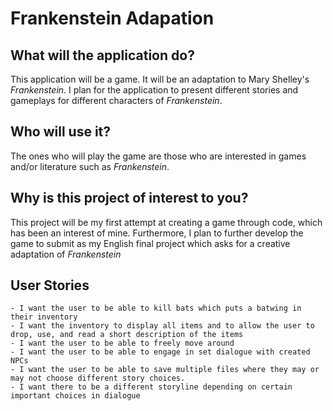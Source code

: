 # Frankenstein Adapation

## What will the application do?
This application will be a game. It will be an adaptation to Mary Shelley's *Frankenstein*.
I plan for the application to present different stories and gameplays for different characters of *Frankenstein*.
## Who will use it?
The ones who will play the game are those who are interested in games and/or literature such as *Frankenstein*.
## Why is this project of interest to you?
This project will be my first attempt at creating a game through code, which has been an interest of mine.
Furthermore, I plan to further develop the game to submit as my English final project which asks for a
creative adaptation of *Frankenstein*

## User Stories
    - I want the user to be able to kill bats which puts a batwing in their inventory
    - I want the inventory to display all items and to allow the user to drop, use, and read a short description of the items
    - I want the user to be able to freely move around
    - I want the user to be able to engage in set dialogue with created NPCs
    - I want the user to be able to save multiple files where they may or may not choose different story choices.
    - I want there to be a different storyline depending on certain important choices in dialogue